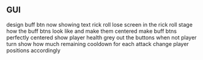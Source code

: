 ## GUI
design buff btn now showing text
rick roll lose screen in the rick roll stage
how the buff btns look like and make them centered
make buff btns perfectly centered
show player health
grey out the buttons when not player turn
show how much remaining cooldown for each attack
change player positions accordingly